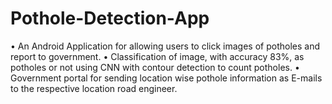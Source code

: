 # Pothole-Detection-App
•	An Android Application for allowing users to click images of potholes and report to government.
•	Classification of image, with accuracy 83%, as potholes or not using CNN with contour detection to count potholes.
•	Government portal for sending location wise pothole information as E-mails to the respective location road engineer.
